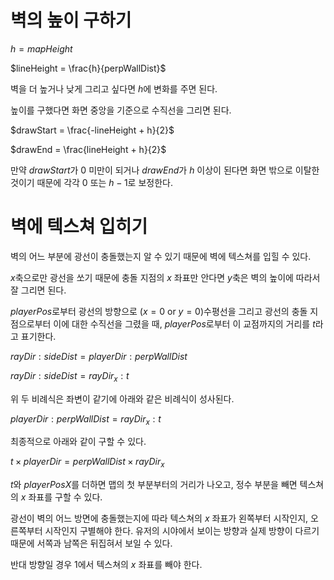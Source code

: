 # 벽의 높이 구하기
$h = mapHeight$

$lineHeight = \frac{h}{perpWallDist}$

벽을 더 높거나 낮게 그리고 싶다면 $h$에 변화를 주면 된다.

높이를 구했다면 화면 중앙을 기준으로 수직선을 그리면 된다.

$drawStart = \frac{-lineHeight + h}{2}$

$drawEnd = \frac{lineHeight + h}{2}$

만약 $drawStart$가 $0$ 미만이 되거나 $drawEnd$가 $h$ 이상이 된다면 화면 밖으로 이탈한 것이기 때문에 각각 $0$ 또는 $h - 1$로 보정한다.

# 벽에 텍스쳐 입히기
벽의 어느 부분에 광선이 충돌했는지 알 수 있기 때문에 벽에 텍스쳐를 입힐 수 있다.

$x$축으로만 광선을 쏘기 때문에 충돌 지점의 $x$ 좌표만 안다면 $y$축은 벽의 높이에 따라서 잘 그리면 된다.

$playerPos$로부터 광선의 방향으로 ($x = 0$ or $y = 0$)수평선을 그리고 광선의 충돌 지점으로부터 이에 대한 수직선을 그렸을 때, $playerPos$로부터 이 교점까지의 거리를 $t$라고 표기한다.

$rayDir : sideDist = playerDir : perpWallDist$

$rayDir : sideDist = rayDir_x : t$

위 두 비례식은 좌변이 같기에 아래와 같은 비례식이 성사된다.

$playerDir : perpWallDist = rayDir_x : t$

최종적으로 아래와 같이 구할 수 있다.

$t \times playerDir = perpWallDist \times rayDir_x$

$t$와 $playerPosX$를 더하면 맵의 첫 부분부터의 거리가 나오고, 정수 부분을 빼면 텍스쳐의 $x$ 좌표를 구할 수 있다.

광선이 벽의 어느 방면에 충돌했는지에 따라 텍스쳐의 $x$ 좌표가 왼쪽부터 시작인지, 오른쪽부터 시작인지 구별해야 한다. 유저의 시야에서 보이는 방향과 실제 방향이 다르기 때문에 서쪽과 남쪽은 뒤집혀서 보일 수 있다.

반대 방향일 경우 $1$에서 텍스쳐의 $x$ 좌표를 빼야 한다.
